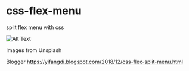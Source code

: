# css-flex-menu
split flex menu with css


![Alt Text](https://media.giphy.com/media/8TtrY11Ou3UK5bvIV3/giphy.gif)


Images from Unsplash

Blogger https://yifangdi.blogspot.com/2018/12/css-flex-split-menu.html
